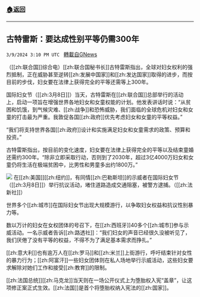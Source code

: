 ###  [:house:返回](README.md)
---


## 古特雷斯：要达成性别平等仍需300年
`3/9/2024 3:10 PM UTC ` [轉載自GNews](https://gnews.org/articles/2380107)

（[[zh:联合国]]综合电）[[zh:联合国秘书长]]古特雷斯指出，全球对妇女权利的强烈抵制，正在威胁甚至逆转[[zh:发展中国家]]和[[zh:发达国家]]取得的进步，而按目前的步伐，妇女要在法律上获得完全的平等还需等上300年。

国际妇女节（[[zh:3月8日]]）当天，古特雷斯在[[zh:联合国]]总部举行的活动上，启动一项旨在增强世界各地妇女和女童权能的计划。他发表讲话时说：“从贫困和饥饿，到气候灾难、[[zh:战争]]和恐怖威胁，我们面临的全球危机对妇女和女童的打击最为严重。我敦促各国[[zh:政府]]优先考虑妇女和女童的平等权益。”

“我们将支持世界各国[[zh:政府]]设计和实施满足妇女和女童需求的政策、预算和投资。”

古特雷斯指出，按目前的变化速度，妇女要在法律上获得完全的平等以及结束童婚还需约300年。“除非立即采取行动，否则到了2030年，超过3亿4000万妇女和女童仍将生活在极端贫困中，比男性和男童多出约1800万。”

![](https://static.zaobao.com/s3fs-public/articles/2024/03/09/US-PRO-PALESTINIAN-ACTIVISTS-TAKE-PART-IN-A-GLOBAL-STRIKE-FOR-GA-005401.jpg?VersionId=w9JlZcOt3TKZ_BjXWnu.kzYPXIPpugRi "") 在[[zh:美国]][[zh:纽约]]，有同情[[zh:巴勒斯坦]]的示威者在国际妇女节（[[zh:3月8日]]）举行抗议活动，堵住道路造成交通阻塞，被警方逮捕。（[[zh:法新社]]）

世界多个[[zh:城市]]在国际妇女节出现大规模游行，以争取妇女权益和抗议性别暴力等。

数以万计的妇女在女权团体的号召下，在[[zh:西班牙]]40多个[[zh:城市]]参与示威活动。一名示威者告诉[[zh:路透社]]：“我们妇女的声音已经很久没被听见了，我们厌倦了没有平等的权益，不得不为了满足基本需求而挣扎。”

[[zh:意大利]]也有逾万人在[[zh:罗马]]和[[zh:米兰]]上街游行，呼吁结束针对女性的暴力行为；[[zh:阿富汗]]一些妇女团体则在私人场地举行示威活动，这些妇女要求解除对她们工作和接受[[zh:教育]]的限制。

[[zh:法国总统]][[zh:马克龙]]当天则在一场公开仪式上为堕胎权入宪“盖章”，让这项修正案正式生效。[[zh:法国]]是首个将堕胎权纳入宪法的[[zh:国家]]。
